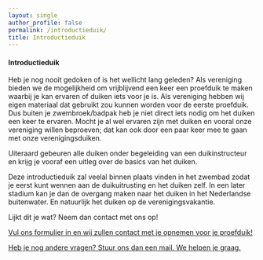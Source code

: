 ```yaml
---
layout: single
author_profile: false
permalink: /introductieduik/
title: Introductieduik
---
```

  
#### Introductieduik  

Heb je nog nooit gedoken of is het wellicht lang geleden? Als vereniging bieden we de mogelijkheid om vrijblijvend een keer een proefduik te maken waarbij je kan ervaren of duiken iets voor je is. Als vereniging hebben wij eigen materiaal dat gebruikt zou kunnen worden voor de eerste proefduik. Dus buiten je zwembroek/badpak heb je niet direct iets nodig om het duiken een keer te ervaren. Mocht je al wel ervaren zijn met duiken en vooral onze vereniging willen beproeven; dat kan ook door een paar keer mee te gaan met onze verenigingsduiken.

Uiteraard gebeuren alle duiken onder begeleiding van een duikinstructeur en krijg je vooraf een uitleg over de basics van het duiken.

Deze introductieduik zal veelal binnen plaats vinden in het zwembad zodat je eerst kunt wennen aan de duikuitrusting en het duiken zelf. In een later stadium kan je dan de overgang maken naar het duiken in het Nederlandse buitenwater. En natuurlijk het duiken op de verenigingsvakantie.

Lijkt dit je wat? Neem dan contact met ons op!  

[Vul ons formulier in en wij zullen contact met je opnemen voor je proefduik!](https://forms.gle/m65W1JCuBNnB5Rjd8)

[Heb je nog andere vragen? Stuur ons dan een mail. We helpen je graag.](/contact/)
